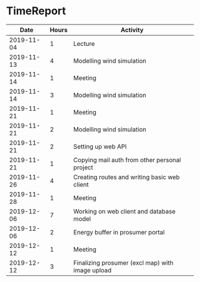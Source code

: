 # TimeReport

| Date  |      Hours    | Activity                                       |
| ----------- | ------- |------------------------------------------------
| 2019-11-04  | 1       | Lecture |
| 2019-11-13  | 4       | Modelling wind simulation |
| 2019-11-14  | 1       | Meeting |
| 2019-11-14  | 3       | Modelling wind simulation |
| 2019-11-21  | 1       | Meeting |
| 2019-11-21  | 2       | Modelling wind simulation |
| 2019-11-21  | 2       | Setting up web API |
| 2019-11-21  | 1       | Copying mail auth from other personal project |
| 2019-11-26  | 4       | Creating routes and writing basic web client |
| 2019-11-28  | 1       | Meeting |
| 2019-12-06  | 7       | Working on web client and database model |
| 2019-12-06  | 2       | Energy buffer in prosumer portal |
| 2019-12-12  | 1       | Meeting |
| 2019-12-12  | 3       | Finalizing prosumer (excl map) with image upload |
